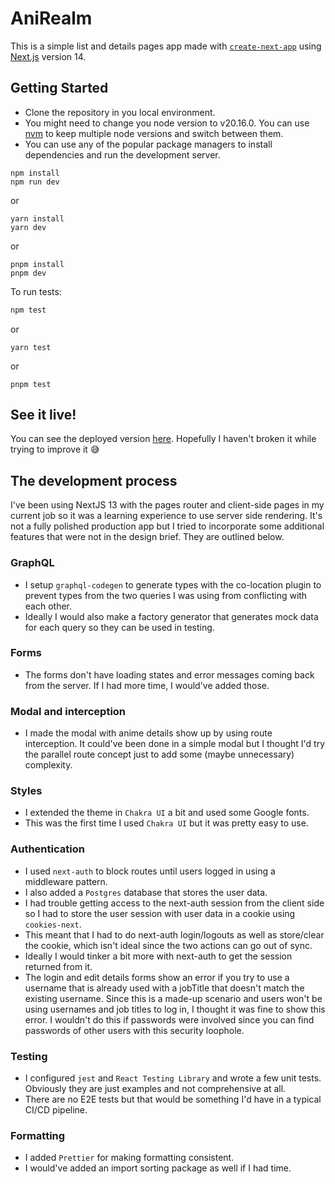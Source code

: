 # AniRealm

This is a simple list and details pages app made with [`create-next-app`](https://github.com/vercel/next.js/tree/canary/packages/create-next-app) using [Next.js](https://nextjs.org/) version 14.

## Getting Started

- Clone the repository in you local environment. 
- You might need to change you node version to v20.16.0. You can use [nvm](https://github.com/nvm-sh/nvm) to keep multiple node versions and switch between them.
- You can use any of the popular package managers to install dependencies and run the development server.
```
npm install
npm run dev
```
or 
```
yarn install
yarn dev
```
or
```
pnpm install
pnpm dev
```

To run tests:

```bash
npm test
```
or 
```
yarn test
```
or 
```
pnpm test
```

## See it live!

You can see the deployed version [here](https://anime-dashboard-blond.vercel.app/).
Hopefully I haven't broken it while trying to improve it 😅

## The development process

I've been using NextJS 13 with the pages router and client-side pages in my current job so it was a learning experience to use server side rendering. It's not a fully polished production app but I tried to incorporate some additional features that were not in the design brief. They are outlined below.

### **GraphQL**

- I setup `graphql-codegen` to generate types with the co-location plugin to prevent types from the two queries I was using from conflicting with each other.
- Ideally I would also make a factory generator that generates mock data for each query so they can be used in testing.

### **Forms**

- The forms don't have loading states and error messages coming back from the server. If I had more time, I would've added those.

### **Modal and interception**

- I made the modal with anime details show up by using route interception. It could've been done in a simple modal but I thought I'd try the parallel route concept just to add some (maybe unnecessary) complexity.

### **Styles**

- I extended the theme in `Chakra UI` a bit and used some Google fonts.
- This was the first time I used `Chakra UI` but it was pretty easy to use.

### **Authentication**

- I used `next-auth` to block routes until users logged in using a middleware pattern.
- I also added a `Postgres` database that stores the user data. 
- I had trouble getting access to the next-auth session from the client side so I had to store the user session with user data in a cookie using `cookies-next`.
- This meant that I had to do next-auth login/logouts as well as store/clear the cookie, which isn't ideal since the two actions can go out of sync.
- Ideally I would tinker a bit more with next-auth to get the session returned from it.
- The login and edit details forms show an error if you try to use a username that is already used with a jobTitle that doesn't match the existing username. Since this  is a made-up scenario and users won't be using usernames and job titles to log in, I thought it was fine to show this error. I wouldn't do this if passwords were involved since you can find passwords of other users with this security loophole.

### **Testing**

- I configured `jest` and `React Testing Library` and wrote a few unit tests. Obviously they are just examples and not comprehensive at all.
- There are no E2E tests but that would be something I'd have in a typical CI/CD pipeline.

### **Formatting**

- I added `Prettier` for making formatting consistent.
- I would've added an import sorting package as well if I had time.